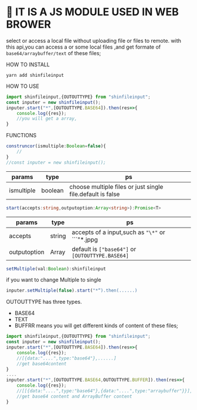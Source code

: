 # 🚀 IT IS A JS MODULE USED IN WEB BROWER

select or access a local file without uploading file or files to remote.
with this api,you can access a or some local files ,and get formate of ```base64/arraybuffer/text``` of these files;

HOW TO INSTALL
```
yarn add shinfileinput
```
HOW TO USE

```typescript
import shinfileinput,{OUTOUTTYPE} from "shinfileinput";
const inputer = new shinfileinput();
inputer.start("*",[OUTOUTTYPE.BASE64]).then(res=>{
    console.log({res});
    //you will get a array,
}
```
FUNCTIONS
```typescript
construncor(ismultiple:Boolean=false){
    //
}
//const inputer = new shinfileinput();
```
params | type |  ps|  
-|-|-
ismultiple | boolean | choose multiple files or just single file.default is false |

```typescript
start(accepts:string,outputoption:Array<string>):Promise<T>
```
params | type |  ps|  
-|-|-
accepts | string | accepts of a input,such as ```"\*"``` or ```"\*.jppg|*.png"```|
outputoption | Array | default is ```["base64"]``` or ```[OUTOUTTYPE.BASE64]```|
```typescript
setMultiple(val:Boolean):shinfileinput
```
if you want to change Multiple to single
```typescript
inputer.setMultiple(false).start("*“).then(......)
```



OUTOUTTYPE has three types.
+ BASE64
+ TEXT
+ BUFFRR
means you will get different kinds of content of these files;

```typescript
import shinfileinput,{OUTOUTTYPE} from "shinfileinput";
const inputer = new shinfileinput();
inputer.start("*",[OUTOUTTYPE.BASE64]).then(res=>{
    console.log({res});
    //[{data:"....",type:"base64"},......]
    //get base64content
}
....
inputer.start("*",[OUTOUTTYPE.BASE64,OUTOUTTYPE.BUFFER]).then(res=>{
    console.log({res});
    //[[{data:"....",type:"base64"},{data:"....",type:"arraybuffer"}}],......]
    //get base64 content and ArrayBuffer content
}

```


